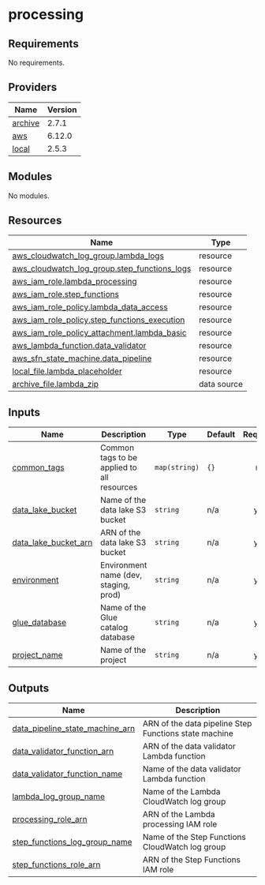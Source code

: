 # processing

<!-- BEGIN_TF_DOCS -->
## Requirements

No requirements.

## Providers

| Name | Version |
|------|---------|
| <a name="provider_archive"></a> [archive](#provider\_archive) | 2.7.1 |
| <a name="provider_aws"></a> [aws](#provider\_aws) | 6.12.0 |
| <a name="provider_local"></a> [local](#provider\_local) | 2.5.3 |

## Modules

No modules.

## Resources

| Name | Type |
|------|------|
| [aws_cloudwatch_log_group.lambda_logs](https://registry.terraform.io/providers/hashicorp/aws/latest/docs/resources/cloudwatch_log_group) | resource |
| [aws_cloudwatch_log_group.step_functions_logs](https://registry.terraform.io/providers/hashicorp/aws/latest/docs/resources/cloudwatch_log_group) | resource |
| [aws_iam_role.lambda_processing](https://registry.terraform.io/providers/hashicorp/aws/latest/docs/resources/iam_role) | resource |
| [aws_iam_role.step_functions](https://registry.terraform.io/providers/hashicorp/aws/latest/docs/resources/iam_role) | resource |
| [aws_iam_role_policy.lambda_data_access](https://registry.terraform.io/providers/hashicorp/aws/latest/docs/resources/iam_role_policy) | resource |
| [aws_iam_role_policy.step_functions_execution](https://registry.terraform.io/providers/hashicorp/aws/latest/docs/resources/iam_role_policy) | resource |
| [aws_iam_role_policy_attachment.lambda_basic](https://registry.terraform.io/providers/hashicorp/aws/latest/docs/resources/iam_role_policy_attachment) | resource |
| [aws_lambda_function.data_validator](https://registry.terraform.io/providers/hashicorp/aws/latest/docs/resources/lambda_function) | resource |
| [aws_sfn_state_machine.data_pipeline](https://registry.terraform.io/providers/hashicorp/aws/latest/docs/resources/sfn_state_machine) | resource |
| [local_file.lambda_placeholder](https://registry.terraform.io/providers/hashicorp/local/latest/docs/resources/file) | resource |
| [archive_file.lambda_zip](https://registry.terraform.io/providers/hashicorp/archive/latest/docs/data-sources/file) | data source |

## Inputs

| Name | Description | Type | Default | Required |
|------|-------------|------|---------|:--------:|
| <a name="input_common_tags"></a> [common\_tags](#input\_common\_tags) | Common tags to be applied to all resources | `map(string)` | `{}` | no |
| <a name="input_data_lake_bucket"></a> [data\_lake\_bucket](#input\_data\_lake\_bucket) | Name of the data lake S3 bucket | `string` | n/a | yes |
| <a name="input_data_lake_bucket_arn"></a> [data\_lake\_bucket\_arn](#input\_data\_lake\_bucket\_arn) | ARN of the data lake S3 bucket | `string` | n/a | yes |
| <a name="input_environment"></a> [environment](#input\_environment) | Environment name (dev, staging, prod) | `string` | n/a | yes |
| <a name="input_glue_database"></a> [glue\_database](#input\_glue\_database) | Name of the Glue catalog database | `string` | n/a | yes |
| <a name="input_project_name"></a> [project\_name](#input\_project\_name) | Name of the project | `string` | n/a | yes |

## Outputs

| Name | Description |
|------|-------------|
| <a name="output_data_pipeline_state_machine_arn"></a> [data\_pipeline\_state\_machine\_arn](#output\_data\_pipeline\_state\_machine\_arn) | ARN of the data pipeline Step Functions state machine |
| <a name="output_data_validator_function_arn"></a> [data\_validator\_function\_arn](#output\_data\_validator\_function\_arn) | ARN of the data validator Lambda function |
| <a name="output_data_validator_function_name"></a> [data\_validator\_function\_name](#output\_data\_validator\_function\_name) | Name of the data validator Lambda function |
| <a name="output_lambda_log_group_name"></a> [lambda\_log\_group\_name](#output\_lambda\_log\_group\_name) | Name of the Lambda CloudWatch log group |
| <a name="output_processing_role_arn"></a> [processing\_role\_arn](#output\_processing\_role\_arn) | ARN of the Lambda processing IAM role |
| <a name="output_step_functions_log_group_name"></a> [step\_functions\_log\_group\_name](#output\_step\_functions\_log\_group\_name) | Name of the Step Functions CloudWatch log group |
| <a name="output_step_functions_role_arn"></a> [step\_functions\_role\_arn](#output\_step\_functions\_role\_arn) | ARN of the Step Functions IAM role |
<!-- END_TF_DOCS -->
